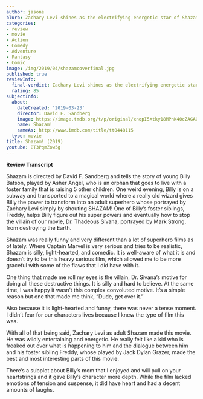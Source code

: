 ```yaml
---
author: jasone
blurb: Zachary Levi shines as the electrifying energetic star of Shazam!
categories:
- review
- movie
- Action
- Comedy
- Adventure
- Fantasy
- Comic
image: /img/2019/04/shazamcoverfinal.jpg
published: true
reviewInfo:
  final-verdict: Zachary Levi shines as the electrifying energetic star of Shazam!
  rating: 85
subjectInfo:
  about:
    dateCreated: '2019-03-23'
    director: David F. Sandberg
    image: https://image.tmdb.org/t/p/original/xnopI5Xtky18MPhK40cZAGAOVeV.jpg
    name: Shazam!
    sameAs: http://www.imdb.com/title/tt0448115
  type: movie
title: Shazam! (2019)
youtube: BT3PqmZow3g
---
```


**Review Transcript**

Shazam is directed by David F. Sandberg and tells the story of young Billy Batson, played by Asher Angel, who is an orphan that goes to live with a foster family that is raising 5 other children. One weird evening, Billy is on a subway and transported to a magical world where a really old wizard gives Billy the power to transform into an adult superhero whose portrayed by Zachary Levi simply by shouting SHAZAM! One of Billy’s foster siblings, Freddy, helps Billy figure out his super powers and eventually how to stop the villain of our movie, Dr. Thadeous Sivana, portrayed by Mark Strong, from destroying the Earth.

Shazam was really funny and very different than a lot of superhero films as of lately. Where Captain Marvel is very serious and tries to be realistic, Shazam is silly, light-hearted, and comedic. It is well-aware of what it is and doesn’t try to be this heavy serious film, which allowed me to be more graceful with some of the flaws that I did have with it.

One thing that made me roll my eyes is the villain, Dr. Sivana’s motive for doing all these destructive things. It is silly and hard to believe. At the same time, I was happy it wasn’t this complex convoluted motive. It’s a simple reason but one that made me think, “Dude, get over it.”

Also because it is light-hearted and funny, there was never a tense moment. I didn’t fear for our characters lives because I knew the type of film this was.

With all of that being said, Zachary Levi as adult Shazam made this movie. He was wildly entertaining and energetic. He really felt like a kid who is freaked out over what is happening to him and the dialogue between him and his foster sibling Freddy, whose played by Jack Dylan Grazer, made the best and most interesting parts of this movie.

There’s a subplot about Billy’s mom that I enjoyed and will pull on your heartstrings and it gave Billy’s character more depth.  While the film lacked emotions of tension and suspense, it did have heart and had a decent amounts of laughs.